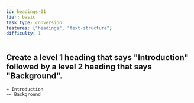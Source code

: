 ```yaml
---
id: headings-01
tier: basic
task_type: conversion
features: ["headings", "text-structure"]
difficulty: 1
---
```

Create a level 1 heading that says "Introduction" followed by a level 2 heading that says "Background".
---
```typst
= Introduction
== Background
```